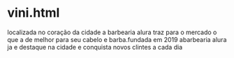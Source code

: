 # vini.html
<head>

<body>
</h1 sobre a barbearia alura</h1>

<p>localizada no coração da cidade a </strong> barbearia alura </strong> traz para o mercado o que a de melhor para seu cabelo e barba.fundada em 2019 abarbearia alura ja e destaque na cidade e conquista novos clintes a cada dia</p>
<p id missão>
